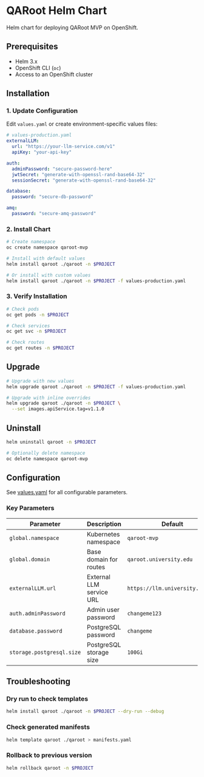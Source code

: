 # QARoot Helm Chart

Helm chart for deploying QARoot MVP on OpenShift.

## Prerequisites

- Helm 3.x
- OpenShift CLI (`oc`)
- Access to an OpenShift cluster

## Installation

### 1. Update Configuration

Edit `values.yaml` or create environment-specific values files:

```yaml
# values-production.yaml
externalLLM:
  url: "https://your-llm-service.com/v1"
  apiKey: "your-api-key"

auth:
  adminPassword: "secure-password-here"
  jwtSecret: "generate-with-openssl-rand-base64-32"
  sessionSecret: "generate-with-openssl-rand-base64-32"

database:
  password: "secure-db-password"

amq:
  password: "secure-amq-password"
```

### 2. Install Chart

```bash
# Create namespace
oc create namespace qaroot-mvp

# Install with default values
helm install qaroot ./qaroot -n $PROJECT

# Or install with custom values
helm install qaroot ./qaroot -n $PROJECT -f values-production.yaml
```

### 3. Verify Installation

```bash
# Check pods
oc get pods -n $PROJECT

# Check services
oc get svc -n $PROJECT

# Check routes
oc get routes -n $PROJECT
```

## Upgrade

```bash
# Upgrade with new values
helm upgrade qaroot ./qaroot -n $PROJECT -f values-production.yaml

# Upgrade with inline overrides
helm upgrade qaroot ./qaroot -n $PROJECT \
  --set images.apiService.tag=v1.1.0
```

## Uninstall

```bash
helm uninstall qaroot -n $PROJECT

# Optionally delete namespace
oc delete namespace qaroot-mvp
```

## Configuration

See [values.yaml](values.yaml) for all configurable parameters.

### Key Parameters

| Parameter | Description | Default |
|-----------|-------------|---------|
| `global.namespace` | Kubernetes namespace | `qaroot-mvp` |
| `global.domain` | Base domain for routes | `qaroot.university.edu` |
| `externalLLM.url` | External LLM service URL | `https://llm.university.edu/v1` |
| `auth.adminPassword` | Admin user password | `changeme123` |
| `database.password` | PostgreSQL password | `changeme` |
| `storage.postgresql.size` | PostgreSQL storage size | `100Gi` |

## Troubleshooting

### Dry run to check templates

```bash
helm install qaroot ./qaroot -n $PROJECT --dry-run --debug
```

### Check generated manifests

```bash
helm template qaroot ./qaroot > manifests.yaml
```

### Rollback to previous version

```bash
helm rollback qaroot -n $PROJECT
```
